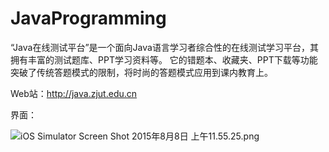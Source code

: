 # JavaProgramming
“Java在线测试平台”是一个面向Java语言学习者综合性的在线测试学习平台，其拥有丰富的测试题库、PPT学习资料等。
它的错题本、收藏夹、PPT下载等功能突破了传统答题模式的限制，将时尚的答题模式应用到课内教育上。

Web站：http://java.zjut.edu.cn


界面：

![iOS Simulator Screen Shot 2015年8月8日 上午11.55.25.png](https://ooo.0o0.ooo/2015/08/08/55c57dd3986a1.png "iOS Simulator Screen Shot 2015年8月8日 上午11.55.25.png")
